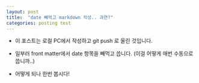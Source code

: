 ```yaml
---
layout: post
title:  "date 빼먹고 markdown 작성.. 과연?"
categories: posting test
---
```

- 이 포스트는 로컬 PC에서 작성하고 git push 로 올린 것입니다.
- 일부러 front matter에서 date 항목을 빼먹고 씁니다. (이걸 어떻게 매번 수동으로 씁니까..)

- 어떻게 되나 한번 봅시다!
